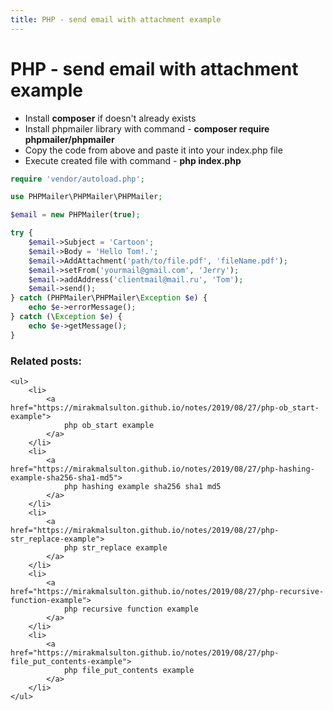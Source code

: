 ```yaml
---
title: PHP - send email with attachment example
---
```


<h1 class="header">PHP - send email with attachment example</h1>

<ul>
    <li>Install <b>composer</b> if doesn't already exists</li>
    <li>Install phpmailer library with command - <b>composer require phpmailer/phpmailer</b></li>
    <li>Copy the code from above and paste it into your index.php file</li>
    <li>Execute created file with command - <b>php index.php</b></li>
</ul>

```php
require 'vendor/autoload.php';

use PHPMailer\PHPMailer\PHPMailer;

$email = new PHPMailer(true);

try {
    $email->Subject = 'Cartoon';
    $email->Body = 'Hello Tom!.';
    $email->AddAttachment('path/to/file.pdf', 'fileName.pdf');
    $email->setFrom('yourmail@gmail.com', 'Jerry');
    $email->addAddress('clientmail@mail.ru', 'Tom');
    $email->send();
} catch (PHPMailer\PHPMailer\Exception $e) {
    echo $e->errorMessage();
} catch (\Exception $e) {
    echo $e->getMessage();
}
```


<div class="related_posts_block">
    <h3>Related posts:</h3>

    <ul>
        <li>
            <a href="https://mirakmalsulton.github.io/notes/2019/08/27/php-ob_start-example">
                php ob_start example
            </a>
        </li>
        <li>
            <a href="https://mirakmalsulton.github.io/notes/2019/08/27/php-hashing-example-sha256-sha1-md5">
                php hashing example sha256 sha1 md5
            </a>
        </li>
        <li>
            <a href="https://mirakmalsulton.github.io/notes/2019/08/27/php-str_replace-example">
                php str_replace example
            </a>
        </li>
		<li>
            <a href="https://mirakmalsulton.github.io/notes/2019/08/27/php-recursive-function-example">
                php recursive function example
            </a>
        </li>
		<li>
            <a href="https://mirakmalsulton.github.io/notes/2019/08/27/php-file_put_contents-example">
                php file_put_contents example
            </a>
        </li>
    </ul>
</div>